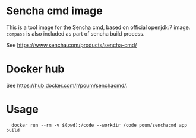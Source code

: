 # Sencha cmd image

This is a tool image for the Sencha cmd, based on official openjdk:7 image. `compass` is also included as part of sencha build process.

See https://www.sencha.com/products/sencha-cmd/

# Docker hub

See https://hub.docker.com/r/poum/senchacmd/.

# Usage

```
  docker run --rm -v $(pwd):/code --workdir /code poum/senchacmd app build
```
